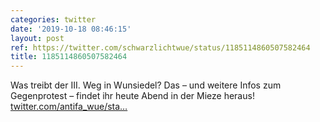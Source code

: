 ```yaml
---
categories: twitter
date: '2019-10-18 08:46:15'
layout: post
ref: https://twitter.com/schwarzlichtwue/status/1185114860507582464
title: 1185114860507582464
---
```

Was treibt der III. Weg in Wunsiedel? Das – und weitere Infos zum Gegenprotest – findet ihr heute Abend in der Mieze heraus! [twitter.com/antifa_wue/sta…](https://twitter.com/antifa_wue/status/1185114336324399105) 